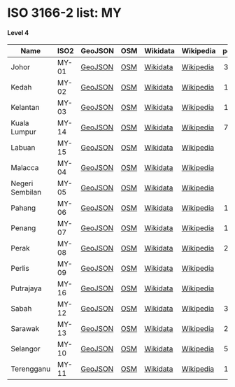 # ISO 3166-2 list: MY


#### Level 4
Name | ISO2 | GeoJSON | OSM | Wikidata | Wikipedia | population 
--- | --- | --- | --- | --- | --- | --: 
Johor | MY-01 | [GeoJSON](../../geojson/q8/iso2/MY/MY-01.geojson) | [OSM](https://www.openstreetmap.org/relation/2939653) | [Wikidata](https://www.wikidata.org/wiki/Q183032) | [Wikipedia](http://en.wikipedia.org/wiki/en%3AJohor) | 3,348,283
Kedah | MY-02 | [GeoJSON](../../geojson/q8/iso2/MY/MY-02.geojson) | [OSM](https://www.openstreetmap.org/relation/4444908) | [Wikidata](https://www.wikidata.org/wiki/Q188947) | [Wikipedia](http://en.wikipedia.org/wiki/en%3AKedah) | 1,890,098
Kelantan | MY-03 | [GeoJSON](../../geojson/q8/iso2/MY/MY-03.geojson) | [OSM](https://www.openstreetmap.org/relation/4443571) | [Wikidata](https://www.wikidata.org/wiki/Q185944) | [Wikipedia](http://en.wikipedia.org/wiki/en%3AKelantan) | 1,459,994
Kuala Lumpur | MY-14 | [GeoJSON](../../geojson/q8/iso2/MY/MY-14.geojson) | [OSM](https://www.openstreetmap.org/relation/2939672) | [Wikidata](https://www.wikidata.org/wiki/Q1865) | [Wikipedia](http://en.wikipedia.org/wiki/en%3AKuala%20Lumpur) | 7,590,000
Labuan | MY-15 | [GeoJSON](../../geojson/q8/iso2/MY/MY-15.geojson) | [OSM](https://www.openstreetmap.org/relation/4521286) | [Wikidata](https://www.wikidata.org/wiki/Q214504) | [Wikipedia](http://en.wikipedia.org/wiki/en%3ALabuan) | 83,920
Malacca | MY-04 | [GeoJSON](../../geojson/q8/iso2/MY/MY-04.geojson) | [OSM](https://www.openstreetmap.org/relation/2939673) | [Wikidata](https://www.wikidata.org/wiki/Q185221) | [Wikipedia](http://en.wikipedia.org/wiki/ms%3AMelaka) | 788,706
Negeri Sembilan | MY-05 | [GeoJSON](../../geojson/q8/iso2/MY/MY-05.geojson) | [OSM](https://www.openstreetmap.org/relation/2939674) | [Wikidata](https://www.wikidata.org/wiki/Q213893) | [Wikipedia](http://en.wikipedia.org/wiki/ms%3ANegeri%20Sembilan) | 997,071
Pahang | MY-06 | [GeoJSON](../../geojson/q8/iso2/MY/MY-06.geojson) | [OSM](https://www.openstreetmap.org/relation/4444595) | [Wikidata](https://www.wikidata.org/wiki/Q191346) | [Wikipedia](http://en.wikipedia.org/wiki/en%3APahang) | 1,443,365
Penang | MY-07 | [GeoJSON](../../geojson/q8/iso2/MY/MY-07.geojson) | [OSM](https://www.openstreetmap.org/relation/4445131) | [Wikidata](https://www.wikidata.org/wiki/Q188096) | [Wikipedia](http://en.wikipedia.org/wiki/en%3APenang) | 1,889,839
Perak | MY-08 | [GeoJSON](../../geojson/q8/iso2/MY/MY-08.geojson) | [OSM](https://www.openstreetmap.org/relation/4445076) | [Wikidata](https://www.wikidata.org/wiki/Q188953) | [Wikipedia](http://en.wikipedia.org/wiki/en%3APerak) | 2,258,428
Perlis | MY-09 | [GeoJSON](../../geojson/q8/iso2/MY/MY-09.geojson) | [OSM](https://www.openstreetmap.org/relation/4444918) | [Wikidata](https://www.wikidata.org/wiki/Q213467) | [Wikipedia](http://en.wikipedia.org/wiki/en%3APerlis) | 227,025
Putrajaya | MY-16 | [GeoJSON](../../geojson/q8/iso2/MY/MY-16.geojson) | [OSM](https://www.openstreetmap.org/relation/4443881) | [Wikidata](https://www.wikidata.org/wiki/Q182378) | [Wikipedia](http://en.wikipedia.org/wiki/en%3APutrajaya) | 67,964
Sabah | MY-12 | [GeoJSON](../../geojson/q8/iso2/MY/MY-12.geojson) | [OSM](https://www.openstreetmap.org/relation/3879783) | [Wikidata](https://www.wikidata.org/wiki/Q179029) | [Wikipedia](http://en.wikipedia.org/wiki/en%3ASabah) | 3,117,405
Sarawak | MY-13 | [GeoJSON](../../geojson/q8/iso2/MY/MY-13.geojson) | [OSM](https://www.openstreetmap.org/relation/3879784) | [Wikidata](https://www.wikidata.org/wiki/Q170462) | [Wikipedia](http://en.wikipedia.org/wiki/en%3ASarawak) | 2,790,000
Selangor | MY-10 | [GeoJSON](../../geojson/q8/iso2/MY/MY-10.geojson) | [OSM](https://www.openstreetmap.org/relation/2932285) | [Wikidata](https://www.wikidata.org/wiki/Q189710) | [Wikipedia](http://en.wikipedia.org/wiki/en%3ASelangor) | 5,411,324
Terengganu | MY-11 | [GeoJSON](../../geojson/q8/iso2/MY/MY-11.geojson) | [OSM](https://www.openstreetmap.org/relation/4444411) | [Wikidata](https://www.wikidata.org/wiki/Q189701) | [Wikipedia](http://en.wikipedia.org/wiki/en%3ATerengganu) | 1,015,776
